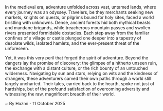 
In the medieval era, adventure unfolded across vast, untamed lands, where every journey was an odyssey. Travelers, be they merchants seeking new markets, knights on quests, or pilgrims bound for holy sites, faced a world bristling with unknowns. Dense, ancient forests hid both mythical beasts and mundane brigands, while treacherous mountain passes and swollen rivers presented formidable obstacles. Each step away from the familiar confines of a village or castle plunged one deeper into a tapestry of desolate wilds, isolated hamlets, and the ever-present threat of the unforeseen.

Yet, it was this very peril that forged the spirit of adventure. Beyond the dangers lay the promise of discovery: the glimpse of a hitherto unseen ruin, the exchange with a distant culture, or the rich bounty of an untouched wilderness. Navigating by sun and stars, relying on wits and the kindness of strangers, these adventurers carved their own paths through a world still largely uncharted. Their tales, carried back to the hearth, spoke not just of hardships, but of the profound satisfaction of overcoming adversity and witnessing the raw, magnificent breadth of their world.

~ By Hozmi - 11 October 2025
